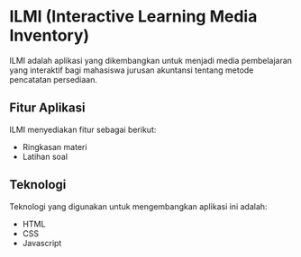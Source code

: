 # ILMI (Interactive Learning Media Inventory)
ILMI adalah aplikasi yang dikembangkan untuk menjadi media pembelajaran yang interaktif bagi mahasiswa jurusan akuntansi tentang metode pencatatan persediaan.
## Fitur Aplikasi
ILMI menyediakan fitur sebagai berikut:
- Ringkasan materi
- Latihan soal
## Teknologi
Teknologi yang digunakan untuk mengembangkan aplikasi ini adalah:
- HTML
- CSS
- Javascript
